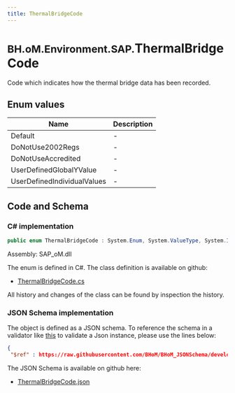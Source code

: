 ```yaml
---
title: ThermalBridgeCode
---
```


# <small>BH.oM.Environment.SAP.</small>**ThermalBridgeCode**

Code which indicates how the thermal bridge data has been recorded.

## Enum values

| Name            | Description                                                    |
|-----------------|----------------------------------------------------------------|
| Default |  -  |
| DoNotUse2002Regs |  -  |
| DoNotUseAccredited |  -  |
| UserDefinedGlobalYValue |  -  |
| UserDefinedIndividualValues |  -  |


## Code and Schema

### C# implementation

``` C# title="C#"
public enum ThermalBridgeCode : System.Enum, System.ValueType, System.IComparable, System.ISpanFormattable, System.IFormattable, System.IConvertible
```

Assembly: SAP_oM.dll

The enum is defined in C#. The class definition is available on github:

- [ThermalBridgeCode.cs](https://github.com/BHoM/SAP_Toolkit/blob/develop/SAP_oM/Enums\ThermalBridgeCode.cs)

All history and changes of the class can be found by inspection the history.
### JSON Schema implementation

The object is defined as a JSON schema. To reference the schema in a validator like [this](https://www.jsonschemavalidator.net/) to validate a Json instance, please use the lines below:

``` json title="JSON Schema"
{
 "$ref" : https://raw.githubusercontent.com/BHoM/BHoM_JSONSchema/develop/SAP_oM/SAP/ThermalBridgeCode.json}
```

The JSON Schema is available on github here:

- [ThermalBridgeCode.json](https://github.com/BHoM/BHoM_JSONSchema/blob/develop/SAP_oM/SAP/ThermalBridgeCode.json)

